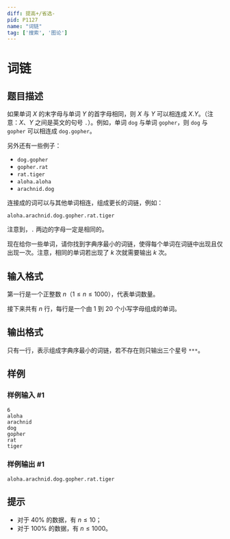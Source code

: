 ```yaml
---
diff: 提高+/省选-
pid: P1127
name: "词链"
tag: ['搜索', '图论']
---
```

# 词链
## 题目描述

如果单词 $X$ 的末字母与单词 $Y$ 的首字母相同，则 $X$ 与 $Y$ 可以相连成 $X.Y$。（注意：$X$、$Y$ 之间是英文的句号 `.`）。例如，单词 `dog` 与单词 `gopher`，则 `dog` 与 `gopher` 可以相连成 `dog.gopher`。

另外还有一些例子：
- `dog.gopher`
- `gopher.rat`
- `rat.tiger`
- `aloha.aloha`
- `arachnid.dog`

连接成的词可以与其他单词相连，组成更长的词链，例如：

`aloha.arachnid.dog.gopher.rat.tiger`

注意到，`.` 两边的字母一定是相同的。

现在给你一些单词，请你找到字典序最小的词链，使得每个单词在词链中出现且仅出现一次。注意，相同的单词若出现了 $k$ 次就需要输出 $k$ 次。
## 输入格式

第一行是一个正整数 $n$（$1 \le n \le 1000$），代表单词数量。

接下来共有 $n$ 行，每行是一个由 $1$ 到 $20$ 个小写字母组成的单词。
## 输出格式

只有一行，表示组成字典序最小的词链，若不存在则只输出三个星号 `***`。

## 样例

### 样例输入 #1
```
6
aloha
arachnid
dog
gopher
rat
tiger
```
### 样例输出 #1
```
aloha.arachnid.dog.gopher.rat.tiger
```
## 提示

- 对于 $40\%$ 的数据，有 $n \leq 10$；
- 对于 $100\%$ 的数据，有 $n \leq 1000$。

